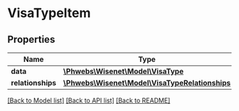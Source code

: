 # VisaTypeItem

## Properties
Name | Type | Description | Notes
------------ | ------------- | ------------- | -------------
**data** | [**\Phwebs\Wisenet\Model\VisaType**](VisaType.md) |  | [optional] 
**relationships** | [**\Phwebs\Wisenet\Model\VisaTypeRelationships**](VisaTypeRelationships.md) |  | [optional] 

[[Back to Model list]](../../README.md#documentation-for-models) [[Back to API list]](../../README.md#documentation-for-api-endpoints) [[Back to README]](../../README.md)

